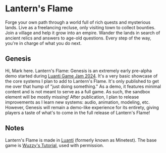 # Lantern's Flame

Forge your own path through a world full of rich quests and mysterious lands. Live as a freelancing recluse, only visiting town to collect bounties. Join a village and help it grow into an empire. Wander the lands in search of ancient relics and answers to age-old questions. Every step of the way, you're in charge of what you do next.

## Genesis

Hi, Mark here. Lantern's Flame: Genesis is an extremely early pre-alpha demo started during [Luanti Game Jam 2024](https://jam.luanti.org/). It's a very basic showcase of the core systems I plan to add to Lantern's Flame. It's only published to get me over that hump of "just doing something." As a demo, it features minimal content and is not meant to serve as a full game. As such, the sandbox element will be mostly missing! After publication, I plan to release improvements as I learn new systems: audio, animation, modeling, etc. However, Genesis will remain a demo-like experience for its entirety, giving players a taste of what's to come in the full release of Lantern's Flame!

## Notes

Lantern's Flame is made in [Luanti](https://www.minetest.net/) (formerly known as Minetest). The base game is [Wuzzy's Tutorial](https://content.luanti.org/packages/Wuzzy/tutorial/), used with permission.
